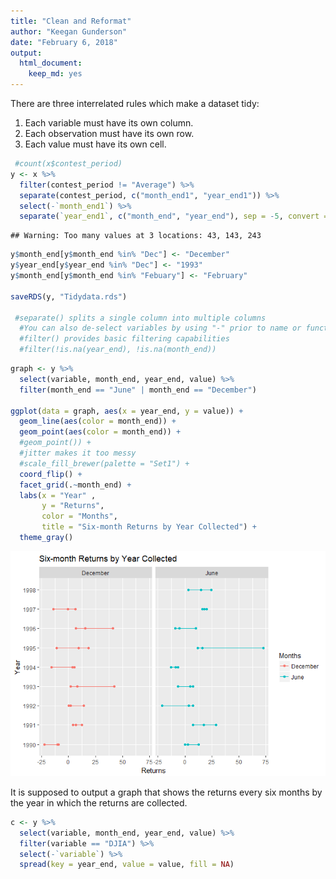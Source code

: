 ```yaml
---
title: "Clean and Reformat"
author: "Keegan Gunderson"
date: "February 6, 2018"
output: 
  html_document: 
    keep_md: yes
---
```




There are three interrelated rules which make a dataset tidy:
 1. Each variable must have its own column.
 2. Each observation must have its own row.
 3. Each value must have its own cell.

```r
 #count(x$contest_period)
y <- x %>%
  filter(contest_period != "Average") %>%
  separate(contest_period, c("month_end1", "year_end1")) %>%
  select(-`month_end1`) %>%
  separate(`year_end1`, c("month_end", "year_end"), sep = -5, convert = TRUE)
```

```
## Warning: Too many values at 3 locations: 43, 143, 243
```

```r
y$month_end[y$month_end %in% "Dec"] <- "December"
y$year_end[y$year_end %in% "Dec"] <- "1993"
y$month_end[y$month_end %in% "Febuary"] <- "February"

saveRDS(y, "Tidydata.rds")
 
 #separate() splits a single column into multiple columns
  #You can also de-select variables by using "-" prior to name or function.  The following produces the inverse of functions above
  #filter() provides basic filtering capabilities
  #filter(!is.na(year_end), !is.na(month_end))
```



```r
graph <- y %>%
  select(variable, month_end, year_end, value) %>%
  filter(month_end == "June" | month_end == "December") 
 
ggplot(data = graph, aes(x = year_end, y = value)) +
  geom_line(aes(color = month_end)) +
  geom_point(aes(color = month_end)) +
  #geom_point()) + 
  #jitter makes it too messy
  #scale_fill_brewer(palette = "Set1") +
  coord_flip() +
  facet_grid(.~month_end) +
  labs(x = "Year" , 
       y = "Returns", 
       color = "Months",
       title = "Six-month Returns by Year Collected") +
  theme_gray()
```

![](Clean_and_Reformat_files/figure-html/unnamed-chunk-2-1.png)<!-- -->

It is supposed to output a graph that shows the returns every six months by the year in which the returns are collected. 


```r
c <- y %>%
  select(variable, month_end, year_end, value) %>%
  filter(variable == "DJIA") %>% 
  select(-`variable`) %>% 
  spread(key = year_end, value = value, fill = NA)
```

